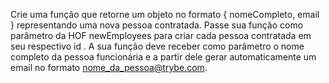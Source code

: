 Crie uma função que retorne um objeto no formato { nomeCompleto, email } representando
uma nova pessoa contratada. Passe sua função como parâmetro da HOF newEmployees para
criar cada pessoa contratada em seu respectivo id . A sua função deve receber como
parâmetro o nome completo da pessoa funcionária e a partir dele gerar automaticamente
um email no formato nome_da_pessoa@trybe.com.
